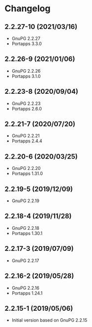 # Changelog

## 2.2.27-10 (2021/03/16)

* GnuPG 2.2.27
* Portapps 3.3.0

## 2.2.26-9 (2021/01/06)

* GnuPG 2.2.26
* Portapps 3.1.0

## 2.2.23-8 (2020/09/04)

* GnuPG 2.2.23
* Portapps 2.6.0

## 2.2.21-7 (2020/07/20)

* GnuPG 2.2.21
* Portapps 2.4.4

## 2.2.20-6 (2020/03/25)

* GnuPG 2.2.20
* Portapps 1.31.0

## 2.2.19-5 (2019/12/09)

* GnuPG 2.2.19

## 2.2.18-4 (2019/11/28)

* GnuPG 2.2.18
* Portapps 1.30.1

## 2.2.17-3 (2019/07/09)

* GnuPG 2.2.17

## 2.2.16-2 (2019/05/28)

* GnuPG 2.2.16
* Portapps 1.24.1

## 2.2.15-1 (2019/05/06)

* Initial version based on GnuPG 2.2.15
